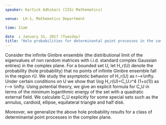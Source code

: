 ```yaml
---
speaker: Kartick Adhikari (IISc Mathematics)

venue:  LH-1, Mathematics Department

time: 11am

date  : January 31, 2017 (Tuesday)
title: "Hole probabilities for determinantal point processes in the complex plane"
---
```

Consider the infinite Ginibre ensemble (the distributional limit of
the eigenvalues of nxn random matrices with i.i.d. standard complex
Gaussian entries) in the complex plane. For a bounded set U, let H_r(U) denote
the probability (hole probability) that no points of infinite Ginibre ensemble
fall in the region rU. We study the asymptotic
behavior of H_r(U) as r-->\infty. Under certain conditions on U
we show that \log H_r(U)=C_U.r^4 (1+o(1)) as r--> \infty. Using
potential theory, we give an explicit formula for C_U in terms of the
minimum logarithmic energy of the set with a quadratic external field. We
calculate C_U explicitly for some special sets such as the annulus, cardioid,
ellipse, equilateral triangle and half disk.

Moreover, we generalize the above hole probability results for a class of
determinantal point processes in the complex plane.
